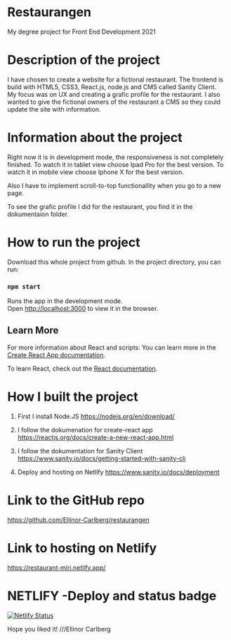 # Restaurangen
My degree project for Front End Development 2021
# Description of the project
I have chosen to create a website for a fictional restaurant.
The frontend is build with HTML5, CSS3, React.js, node.js and CMS called Sanity Client.  
My focus was on UX and creating a grafic profile for the restaurant. I also wanted to give the fictional owners of the restaurant a CMS so they could update the site with information. 

# Information about the project
Right now it is in development mode, 
the responsiveness is not completely finished. 
To watch it in tablet view choose Ipad Pro for the best version.
To watch it in mobile view choose Iphone X for the best version.

Also I have to implement scroll-to-top functionallity when you go to a new page. 

To see the grafic profile I did for the restaurant, you find it in the dokumentaion folder. 
# How to run the project

Download this whole project from github.
In the project directory, you can run:
### `npm start`

Runs the app in the development mode.\
Open [http://localhost:3000](http://localhost:3000) to view it in the browser.

## Learn More
For more information about React and scripts:
You can learn more in the [Create React App documentation](https://facebook.github.io/create-react-app/docs/getting-started).

To learn React, check out the [React documentation](https://reactjs.org/).

 
# How I built the project
1. First I install Node.JS
https://nodejs.org/en/download/

2. I follow the dokumenation for create-react app
https://reactjs.org/docs/create-a-new-react-app.html

3. I follow the dokumentation for Sanity Client
https://www.sanity.io/docs/getting-started-with-sanity-cli

4. Deploy and hosting on Netlify
https://www.sanity.io/docs/deployment


# Link to the GitHub repo
https://github.com/Ellinor-Carlberg/restaurangen

# Link to hosting on Netlify
https://restaurant-miri.netlify.app/

# NETLIFY -Deploy and status badge
[![Netlify Status](https://api.netlify.com/api/v1/badges/8f344135-57ff-4a43-922c-76f18679625d/deploy-status)](https://app.netlify.com/sites/restaurant-miri/deploys)

Hope you liked it! 
///Ellinor Carlberg